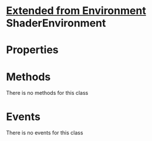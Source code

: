 <style>
  .md-content__button {
    display: none;
  }
</style>

# [Extended from Environment](Environment.md) ShaderEnvironment 
 
# Properties



# Methods
There is no methods for this class

# Events
There is no events for this class


